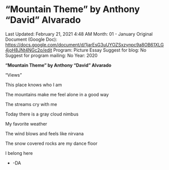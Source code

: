 # “Mountain Theme” by Anthony “David” Alvarado

Last Updated: February 21, 2021 4:48 AM
Month: 01 - January
Original Document (Google Doc): https://docs.google.com/document/d/1jarEsG3uUYOZSxzynpc9a8OB61XLG4joH8JNt4NGc2o/edit
Program: Picture Essay
Suggest for blog: No
Suggest for program mailing: No
Year: 2020

**“Mountain Theme” by Anthony “David” Alvarado**

“Views”

This place knows who I am

The mountains make me feel alone in a good way

The streams cry with me

Today there is a gray cloud nimbus

My favorite weather

The wind blows and feels like nirvana

The snow covered rocks are my dance floor

I belong here

- -DA